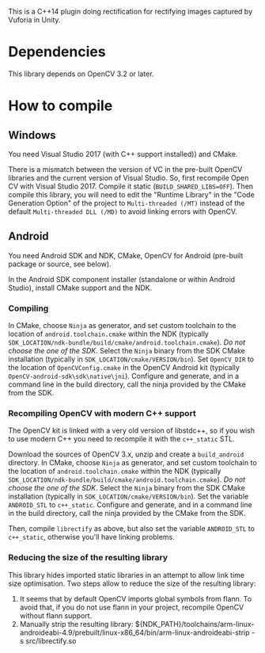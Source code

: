 This is a C++14 plugin doing rectification for rectifying images captured by Vuforia in Unity. 

# Dependencies

This library depends on OpenCV 3.2 or later.

# How to compile

## Windows

You need Visual Studio 2017 (with C++ support installed)) and CMake.

There is a mismatch between the version of VC in the pre-built OpenCV libraries and the current version of Visual Studio.
So, first recompile Open CV with Visual Studio 2017.
Compile it static (`BUILD_SHARED_LIBS=OFF`).
Then compile this library, you will need to edit the "Runtime Library" in the "Code Generation Option" of the project to `Multi-threaded (/MT)` instead of the default `Multi-threaded DLL (/MD)` to avoid linking errors with OpenCV.

## Android

You need Android SDK and NDK, CMake, OpenCV for Android (pre-built package or source, see below).

In the Android SDK component installer (standalone or within Android Studio), install CMake support and the NDK.

### Compiling

In CMake, choose `Ninja` as generator, and set custom toolchain to the location of `android.toolchain.cmake` within the NDK (typically `SDK_LOCATION/ndk-bundle/build/cmake/android.toolchain.cmake`). *Do not choose the one of the SDK*.
Select the `Ninja` binary from the SDK CMake installation (typically in `SDK_LOCATION/cmake/VERSION/bin`).
Set `OpenCV_DIR` to the location of `OpenCVConfig.cmake` in the OpenCV Android kit (typically `OpenCV-android-sdk\sdk\native\jni`).
Configure and generate, and in a command line in the build directory, call the ninja provided by the CMake from the SDK.

### Recompiling OpenCV with modern C++ support

The OpenCV kit is linked with a very old version of libstdc++, so if you wish to use modern C++ you need to recompile it with the `c++_static` STL.

Download the sources of OpenCV 3.x, unzip and create a `build_android` directory.
In CMake, choose `Ninja` as generator, and set custom toolchain to the location of `android.toolchain.cmake` within the NDK (typically `SDK_LOCATION/ndk-bundle/build/cmake/android.toolchain.cmake`). *Do not choose the one of the SDK*.
Select the `Ninja` binary from the SDK CMake installation (typically in `SDK_LOCATION/cmake/VERSION/bin`).
Set the variable `ANDROID_STL` to `c++_static`.
Configure and generate, and in a command line in the build directory, call the ninja provided by the CMake from the SDK.

Then, compile `librectify` as above, but also set the variable `ANDROID_STL` to `c++_static`, otherwise you'll have linking problems.

### Reducing the size of the resulting library

This library hides imported static libraries in an attempt to allow link time size optimisation. Two steps allow to reduce the size of the resulting library:
1. It seems that by default OpenCV imports global symbols from flann. To avoid that, if you do not use flann in your project, recompile OpenCV without flann support.
1. Manually strip the resulting library:
${NDK_PATH}/toolchains/arm-linux-androideabi-4.9/prebuilt/linux-x86_64/bin/arm-linux-androideabi-strip
-s src/librectify.so


